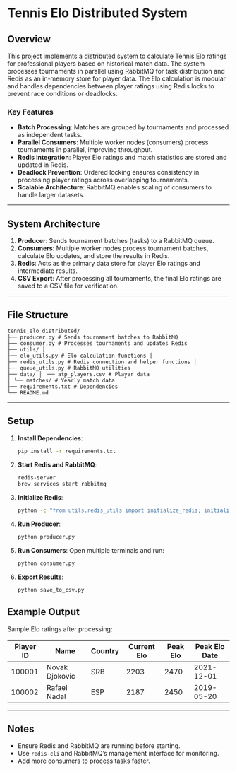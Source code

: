 # Tennis Elo Distributed System

## Overview

This project implements a distributed system to calculate Tennis Elo ratings for professional players based on historical match data. The system processes tournaments in parallel using RabbitMQ for task distribution and Redis as an in-memory store for player data. The Elo calculation is modular and handles dependencies between player ratings using Redis locks to prevent race conditions or deadlocks.

### Key Features
- **Batch Processing**: Matches are grouped by tournaments and processed as independent tasks.
- **Parallel Consumers**: Multiple worker nodes (consumers) process tournaments in parallel, improving throughput.
- **Redis Integration**: Player Elo ratings and match statistics are stored and updated in Redis.
- **Deadlock Prevention**: Ordered locking ensures consistency in processing player ratings across overlapping tournaments.
- **Scalable Architecture**: RabbitMQ enables scaling of consumers to handle larger datasets.

---

## System Architecture

1. **Producer**: Sends tournament batches (tasks) to a RabbitMQ queue.
2. **Consumers**: Multiple worker nodes process tournament batches, calculate Elo updates, and store the results in Redis.
3. **Redis**: Acts as the primary data store for player Elo ratings and intermediate results.
4. **CSV Export**: After processing all tournaments, the final Elo ratings are saved to a CSV file for verification.

---

## File Structure
```
tennis_elo_distributed/ 
├── producer.py # Sends tournament batches to RabbitMQ 
├── consumer.py # Processes tournaments and updates Redis 
├── utils/ │ 
├── elo_utils.py # Elo calculation functions │ 
├── redis_utils.py # Redis connection and helper functions │ 
├── queue_utils.py # RabbitMQ utilities 
├── data/ │ ├── atp_players.csv # Player data 
│ └── matches/ # Yearly match data 
├── requirements.txt # Dependencies 
└── README.md 
```

---

## Setup

1. **Install Dependencies**:
   ```bash
   pip install -r requirements.txt
   ```
2. **Start Redis and RabbitMQ**:
   ```bash
   redis-server
   brew services start rabbitmq
   ```
3. **Initialize Redis**:
   ```bash
   python -c "from utils.redis_utils import initialize_redis; initialize_redis(redis_client, 'data/atp_players.csv')"
   ```
4. **Run Producer**:
   ```bash
   python producer.py
   ```
5. **Run Consumers**: Open multiple terminals and run:
   ```bash
   python consumer.py
   ```
6. **Export Results**:
   ```bash
   python save_to_csv.py
   ```

## Example Output

Sample Elo ratings after processing:

| Player ID | Name           | Country | Current Elo | Peak Elo | Peak Elo Date |
|-----------|----------------|---------|-------------|----------|---------------|
| 100001    | Novak Djokovic | SRB     | 2203        | 2470     | 2021-12-01    |
| 100002    | Rafael Nadal   | ESP     | 2187        | 2450     | 2019-05-20    |

---

## Notes

- Ensure Redis and RabbitMQ are running before starting.
- Use `redis-cli` and RabbitMQ’s management interface for monitoring.
- Add more consumers to process tasks faster.

